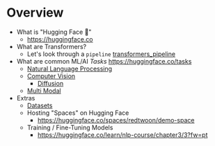 # Overview

- What is "Hugging Face 🤗"
    - https://huggingface.co
- What are Transformers?
    - Let's look through a `pipeline` [transformers_pipeline](./transformers_pipeline.ipynb)
- What are common ML/AI _Tasks_ https://huggingface.co/tasks
    - [Natural Language Processing](./natural_language_processing.ipynb)
    - [Computer Vision](./computer_vision.ipynb)
        - [Diffusion](./diffusion.ipynb)
    - [Multi Modal](./multi_modal.ipynb)
- Extras
    - [Datasets](./datasets.ipynb)
    - Hosting "Spaces" on Hugging Face
        - https://huggingface.co/spaces/redtwoon/demo-space
    - Training / Fine-Tuning Models
        - https://huggingface.co/learn/nlp-course/chapter3/3?fw=pt
